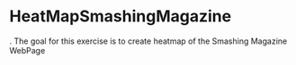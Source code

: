 # HeatMapSmashingMagazine
. The goal for this exercise is to create  heatmap of the Smashing Magazine WebPage
